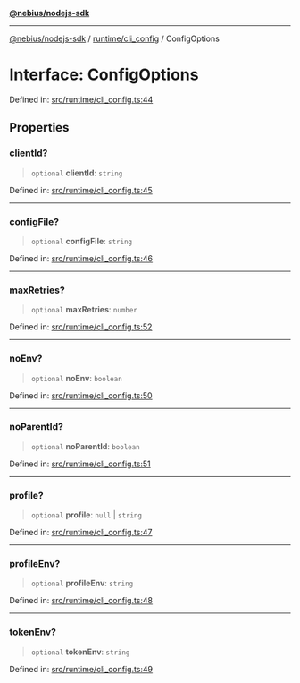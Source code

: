 [**@nebius/nodejs-sdk**](../../../README.md)

***

[@nebius/nodejs-sdk](../../../README.md) / [runtime/cli\_config](../README.md) / ConfigOptions

# Interface: ConfigOptions

Defined in: [src/runtime/cli\_config.ts:44](https://github.com/nebius/nodejs-sdk/blob/2ec552fb564ad8fdbf78c4eb6e73ce9101501e8a/src/runtime/cli_config.ts#L44)

## Properties

### clientId?

> `optional` **clientId**: `string`

Defined in: [src/runtime/cli\_config.ts:45](https://github.com/nebius/nodejs-sdk/blob/2ec552fb564ad8fdbf78c4eb6e73ce9101501e8a/src/runtime/cli_config.ts#L45)

***

### configFile?

> `optional` **configFile**: `string`

Defined in: [src/runtime/cli\_config.ts:46](https://github.com/nebius/nodejs-sdk/blob/2ec552fb564ad8fdbf78c4eb6e73ce9101501e8a/src/runtime/cli_config.ts#L46)

***

### maxRetries?

> `optional` **maxRetries**: `number`

Defined in: [src/runtime/cli\_config.ts:52](https://github.com/nebius/nodejs-sdk/blob/2ec552fb564ad8fdbf78c4eb6e73ce9101501e8a/src/runtime/cli_config.ts#L52)

***

### noEnv?

> `optional` **noEnv**: `boolean`

Defined in: [src/runtime/cli\_config.ts:50](https://github.com/nebius/nodejs-sdk/blob/2ec552fb564ad8fdbf78c4eb6e73ce9101501e8a/src/runtime/cli_config.ts#L50)

***

### noParentId?

> `optional` **noParentId**: `boolean`

Defined in: [src/runtime/cli\_config.ts:51](https://github.com/nebius/nodejs-sdk/blob/2ec552fb564ad8fdbf78c4eb6e73ce9101501e8a/src/runtime/cli_config.ts#L51)

***

### profile?

> `optional` **profile**: `null` \| `string`

Defined in: [src/runtime/cli\_config.ts:47](https://github.com/nebius/nodejs-sdk/blob/2ec552fb564ad8fdbf78c4eb6e73ce9101501e8a/src/runtime/cli_config.ts#L47)

***

### profileEnv?

> `optional` **profileEnv**: `string`

Defined in: [src/runtime/cli\_config.ts:48](https://github.com/nebius/nodejs-sdk/blob/2ec552fb564ad8fdbf78c4eb6e73ce9101501e8a/src/runtime/cli_config.ts#L48)

***

### tokenEnv?

> `optional` **tokenEnv**: `string`

Defined in: [src/runtime/cli\_config.ts:49](https://github.com/nebius/nodejs-sdk/blob/2ec552fb564ad8fdbf78c4eb6e73ce9101501e8a/src/runtime/cli_config.ts#L49)
